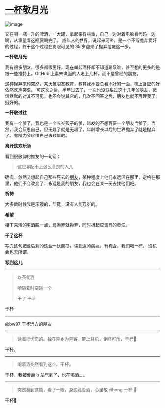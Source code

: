 # [一杯敬月光](https://github.com/yihong0618/gitblog/issues/251)

![image](https://user-images.githubusercontent.com/15976103/202731339-94a4e31e-51cd-4b9e-9550-1905e976a8cc.png)

又在喝一瓶一升的啤酒，一大罐，拿起来有些重，自己一边对着电脑看代码一边喝，从重量看这瓶要喝完了。
成年人的世界，说起来可笑，是一个不断抛弃爱好的过程，终于这个过程在肉眼可见的 35 岁迎来了抛弃朋友这一步。

**一杯敬月光**

我有很多朋友，很多都很要好，现在举起酒杯却不知道联系谁，甚至想的更多的是跟一些推特上，GitHub 上素未谋面的人喝上几杯，而不是曾经的朋友。

这种抛弃来的突然，某天被朋友教育，教育我不要总看不好的一面，嘴上答应的好依然欢声笑语。
可这次之后，半年过去了，一次也没联系过这十几年的朋友，微信默默的对其不可见，也不会说其它的，几次不回答之后，朋友也就不再理我了。挺好的。

**一杯敬过往**

我有一个爹了，我也是一个五岁孩子的爹，越发的不想再要一个朋友当爹了，当然，我会反思自己，但无趣了就是无趣了，年龄增长以后的世界抛弃了就是抛弃了。有精力多珍惜自己该珍惜的。

**离开这欢乐场**

看到很敬仰的推友的一句话：

> 这世界配不上这么善良的人儿

确实。忽然又想起自己那些死去的[朋友](https://github.com/yihong0618/gitblog/issues/196)，某种程度上他们永远活在那里，定格在那里，他们不会改变了，永远是我的朋友，我也会在某一天去找他们吧。

**祈祷**

大多数时候我是乐观的，毕竟，没有人能万岁的。

**希望**

接下来活的更洒脱一点，该抛弃就抛弃，同时担起应该有的责任。

**干了这杯**

写完这句把最后剩的这些一饮而尽，读到这的朋友，有机会，我们喝一杯。
没机会也无所谓。


**写到这儿**

---

> 以茶代酒
> 
> 咱隔着时空碰一个
> 
> 干了 干活

干杯

---

@bw97 干杯远方的朋友

---

> 读着挺忧伤的。独在异乡为异客，带上耳机，倒杯可乐，干杯🍻

干杯。

---

> 喝着酒突然看到这个，干杯。

干杯，我被傻逼 b 站气到了，也在喝酒。。。

---

> 突然翻到这篇，看了一眼，身边竟没酒，心里敬 yihong 一杯 🍻

干杯🍻